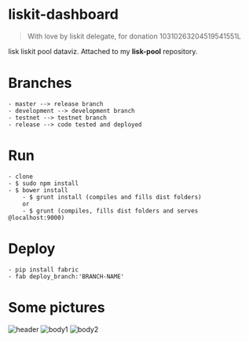 # liskit-dashboard
> With love by liskit delegate, for donation 10310263204519541551L

lisk liskit pool dataviz. Attached to my **lisk-pool** repository. 

# Branches
    - master --> release branch
    - development --> development branch
    - testnet --> testnet branch
    - release --> code tested and deployed

# Run
    - clone
    - $ sudo npm install
    - $ bower install
        - $ grunt install (compiles and fills dist folders)
        or
        - $ grunt (compiles, fills dist folders and serves @localhost:9000)

# Deploy

    - pip install fabric
    - fab deploy_branch:'BRANCH-NAME'

# Some pictures

![header](http://tinypic.com/r/1zyahqc.png)
![body1](http://tinypic.com/r/13yp94g.png)
![body2](http://tinypic.com/r/kehnwl.png)
